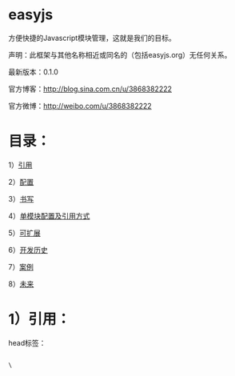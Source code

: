 easyjs
======

方便快捷的Javascript模块管理，这就是我们的目标。

<p>声明：此框架与其他名称相近或同名的（包括easyjs.org）无任何关系。</p>

最新版本：0.1.0

官方博客：http://blog.sina.com.cn/u/3868382222

官方微博：http://weibo.com/u/3868382222

目录：
======

1）<a href="https://github.com/ereddate/easyjs#1%E5%BC%95%E7%94%A8">引用</a>

2）<a href="https://github.com/ereddate/easyjs#2%E9%85%8D%E7%BD%AE">配置</a>

3）<a href="https://github.com/ereddate/easyjs#3%E4%B9%A6%E5%86%99">书写</a>

4）<a href="https://github.com/ereddate/easyjs#4%E5%8D%95%E6%A8%A1%E5%9D%97%E9%85%8D%E7%BD%AE%E5%8F%8A%E5%BC%95%E7%94%A8%E6%96%B9%E5%BC%8F">单模块配置及引用方式</a>

5）<a href="https://github.com/ereddate/easyjs#5%E5%8F%AF%E6%89%A9%E5%B1%95">可扩展</a>

6）<a href="https://github.com/ereddate/easyjs#6%E5%BC%80%E5%8F%91%E5%8E%86%E5%8F%B2">开发历史</a>

7）<a href="https://github.com/ereddate/easyjs#7%E6%A1%88%E4%BE%8B">案例</a>

8）<a href="https://github.com/ereddate/easyjs#8%E6%9C%AA%E6%9D%A5">未来</a>

1）引用：
======

head标签：

<code>
\<script src="./libs/easyjs.0.0.1.js" id="root" data-config="./config.js" data-main="./app.js" data-file="./demo/easyjs.fn.js ./demo/easyjs.fna.js" \>\</script\></code>

属性：

src: 框架地址，目录只认libs

id: 只读

data-config: 配置文件地址

data-main: 主文件地址

data-file: 预先加载文件地址

[<a href="https://github.com/ereddate/easyjs#%E7%9B%AE%E5%BD%95">返回目录</a>] 
[<a href="https://github.com/ereddate/easyjs#easyjs">返回页首</a>]

2）配置：
======

代码：

修改前配置写法 define({ code }); 

修改后配置写法 easyjs.config({ code });

<code>
easyjs.config({

	debug: true,
	
	frame: {
		global: "jquery",  //20131209修改
		touch: "mobile"
	}

	main: "app",

	charset: "utf-8", //20131028增加

	base: "http://www.aaa.com/easyjs/" //20131028增加

	alias: {
		jquery: "bbb/libs/jquery.1.9.1.js",
		mobile: "bbb/libs/jquery.mobile.js",
		app: "./app.js",
		mobile_app: "./mobile/app.js",
		b: "ccc/plugs/plugs.1.0.0.js",
		d: "./plugs/plugs.js",
		e: "aaaaaa/bbb/ccc",
		g: {
			global: "a.js",  //20131209修改
            touch: "b.js"
		},
		f: "./test.js",
		h: "./test1.js"
	},
	
	paths: {
		bbb: "http://a.b.com/comm/",
		ccc: "http://c.b.com/comm/",
		ddd: "http://d.b.com/i/"
	},
	
	preload: ["./demo/easyjs.dom.js", "./demo/easyjs.style.js"]  //20131028增加});
</code>

解释：

debug: 是否处于调试

frame: 开发框架。 global:传统PC设备，touch:移动设备（Phone/Tablet)

main: 开发主文件

charset: 编码

base: 根目录

alias: 别名。 global:传统PC设备，touch:移动设备（Phone/Tablet)

paths: 路径

preload: 预先加载（在开发主文件加载前、开发框架加载后加载）

[<a href="https://github.com/ereddate/easyjs#%E7%9B%AE%E5%BD%95">返回目录</a>] 
[<a href="https://github.com/ereddate/easyjs#easyjs">返回页首</a>]

3）书写：
======

代码：

<code>
define({ code });

define(["a","b"], function(){ code });

define("c", ["a","b"], function(){ code });

define(function(require, exports, module) {

	require("a");

	require("a", function(a){
	
		//此方法只做已加载依赖项的获取接口使用，
		
		//如新加载依赖项请使用USE方法
		
		console.log(a);
	});
	
	var b = require("f");
	
	module.use("http://a.b.com/comm/jquery.1.9.1.js", function(){
	
		console.log(jQuery);
		
	});
	
	module.use("./plugs/plugs.js", function(){
	
		console.log("plugs");
		
	});
	
	exports.aaa = "a";

	return b; });
</code>


解释：

require: 引入指定名称的模块，如模块提供返回接口，就会返回结果。

exports: 返回值对象。

module: easyjs主体。


“移动设备” 提供的属性：

a) online 是否处于在线。

b) istouch 是否是移动设备。

c) ua 系统 navigator.userAgent 信息。

d) orientation 设备方向或不支持。

[<a href="https://github.com/ereddate/easyjs#%E7%9B%AE%E5%BD%95">返回目录</a>] 
[<a href="https://github.com/ereddate/easyjs#easyjs">返回页首</a>]

4）单模块配置及引用方式：
======

module.require(模块名,[回调函数]);

module.config(配置对象);

module.use(引用模块地址, 回调函数);

module.loadJs(文件地址, 回调函数);

module.loadCss(文件地址, 回调函数);


代码：

<code>	module.use("./plugs/plugs.js", function(){
	
		console.log("plugs_use");
		
	});
	
	module.loadCss("./css/index.css", function(){
	
		module.jq("#aaa").addClass("a").show();
		
	});
</code>

[<a href="https://github.com/ereddate/easyjs#%E7%9B%AE%E5%BD%95">返回目录</a>] 
[<a href="https://github.com/ereddate/easyjs#easyjs">返回页首</a>]

5）可扩展：
======

为什么说我们是框架，因为我们是可扩展的，是要创造一个完整生态系统的。

已删除方法：

module.extend(原对象或扩展方法名, 函数或对象); 


替代方法：

on 绑定自定义方法

module.on(扩展方法名, 函数或对象);

off 取消绑定

module.off(扩展方法名);


代码：

<code>	module.on("jq", jQuery);
	
	module.jq(function(){
	
		module.off("jq");
		
	});
</code>

[<a href="https://github.com/ereddate/easyjs#%E7%9B%AE%E5%BD%95">返回目录</a>] 
[<a href="https://github.com/ereddate/easyjs#easyjs">返回页首</a>]

6）开发历史
======

0.0.1-0.0.3 框架定型版。

0.0.4 试用版。

0.0.5 修复路径识别问题。

0.0.6 修复loadJs方法无法重复请求的问题并修改内部逻辑。

0.0.7 修复之前版本define嵌套use无法执行等问题并优化内部逻辑，增加预先加载。

0.0.8 修复之前只能加载两个依赖项等问题及优化内部逻辑。

0.0.9 优化内容逻辑，增加及替换部分接口，增加对移动设备的支持。

0.1.0 修复由于重复引用依赖项而产生的重复加载依赖项对应的文件。

[<a href="https://github.com/ereddate/easyjs#%E7%9B%AE%E5%BD%95">返回目录</a>] 
[<a href="https://github.com/ereddate/easyjs#easyjs">返回页首</a>]

7）案例
======

酷六网专题 - 是真的吗

http://life.ku6.com/true/index.shtml

使用版本：0.0.6

酷六网专题 - 滔滔不绝

http://ent.ku6.com/ttbjindex/index.shtml

使用版本：0.0.6

[<a href="https://github.com/ereddate/easyjs#%E7%9B%AE%E5%BD%95">返回目录</a>] 
[<a href="https://github.com/ereddate/easyjs#easyjs">返回页首</a>]

8）未来
======

未来 easyjs 将增加插件功能，提供大量的外挂插件。

编写开发规范，指导开发爱好者实现 easyjs 真正的生态系统。

easyjs 提供的插件不再是dom选择器等传统框架提供的功能，而是完整的、解决问题的、实现梦想的插件。

easyjs 等待您的加入。

[<a href="https://github.com/ereddate/easyjs#%E7%9B%AE%E5%BD%95">返回目录</a>] 
[<a href="https://github.com/ereddate/easyjs#easyjs">返回页首</a>]
